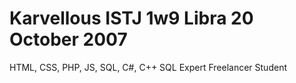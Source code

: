 Karvellous
ISTJ 1w9
Libra
20 October 2007
=====================
HTML, CSS, PHP, JS, SQL, C#, C++
SQL Expert
Freelancer
Student
